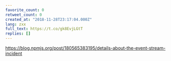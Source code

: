 ```yaml
---
favorite_count: 0
retweet_count: 0
created_at: "2018-11-28T23:17:04.000Z"
lang: zxx
full_text: https://t.co/gk8EvjLGtT
replies: []
---
```


<https://blog.npmjs.org/post/180565383195/details-about-the-event-stream-incident>

